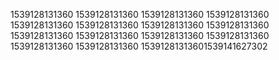1539128131360
1539128131360
1539128131360
1539128131360
1539128131360
1539128131360
1539128131360
1539128131360
1539128131360
1539128131360
1539128131360
1539128131360
1539128131360
1539128131360
15391281313601539141627302